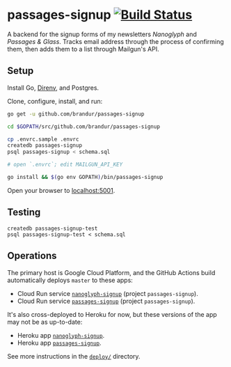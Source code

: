 # passages-signup [![Build Status](https://github.com/brandur/passages-signup/workflows/passages-signup%20CI/badge.svg)](https://github.com/brandur/passages-signup/actions)


A backend for the signup forms of my newsletters _Nanoglyph_ and _Passages & Glass_. Tracks email address through the process of confirming them, then adds them to a list through Mailgun's API.

## Setup

Install Go, [Direnv](https://direnv.net/docs/installation.html), and Postgres.

Clone, configure, install, and run:

``` sh
go get -u github.com/brandur/passages-signup

cd $GOPATH/src/github.com/brandur/passages-signup

cp .envrc.sample .envrc
createdb passages-signup
psql passages-signup < schema.sql

# open `.envrc`; edit MAILGUN_API_KEY

go install && $(go env GOPATH)/bin/passages-signup
```

Open your browser to [localhost:5001](http://localhost:5001).

## Testing

    createdb passages-signup-test
    psql passages-signup-test < schema.sql

## Operations

The primary host is Google Cloud Platform, and the GitHub Actions build automatically deploys `master` to these apps:

* Cloud Run service [`nanoglyph-signup`](https://nanoglyph-signup-5slhbjdbla-uc.a.run.app/) (project `passages-signup`).
* Cloud Run service [`passages-signup`](https://passages-signup-5slhbjdbla-uc.a.run.app/) (project `passages-signup`).

It's also cross-deployed to Heroku for now, but these versions of the app may not be as up-to-date:

* Heroku app [`nanoglyph-signup`](https://nanoglyph-signup.herokuapp.com).
* Heroku app [`passages-signup`](https://passages-signup.herokuapp.com).

See more instructions in the [`deploy/`](./deploy) directory.
